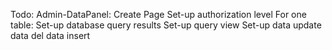 Todo:
    Admin-DataPanel:
        Create Page
        Set-up authorization level
        For one table:
            Set-up database query results
            Set-up query view
            Set-up data update
            data del
            data insert

